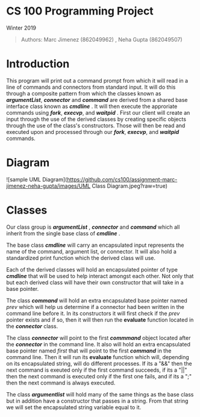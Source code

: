 # CS 100 Programming Project
 Winter 2019 
 
> Authors: Marc Jimenez (862049962) , Neha Gupta (862049507)

# Introduction

This program will print out a command prompt from which it will read in a line of commands and connectors from standard input. It will do this through a composite pattern from which the classes known as **_argumentList_**, **_connector_** and **_command_** are derived from a shared base interface class known as **_cmdline_** . It will then execute the approriate commands using **_fork_**, **_execvp_**, and **_waitpid_** . First our client will create an input through the use of the derived classes by creating specific objects through the use of the class's constructors. Those will then be read and executed upon and processed through our **_fork_**, **_execvp_**, and **_waitpid_** commands.

# Diagram

![sample UML Diagram](https://github.com/cs100/assignment-marc-jimenez-neha-gupta/images/UML Class Diagram.jpeg?raw=true)


# Classes

Our class group is **_argumentList_** , **_connector_** and **_command_** which all inherit from the single base class of **_cmdline_** . 

The base class **_cmdline_** will carry an encapsulated input represents the name of the command, argument list, or connector. It will also hold a standardized print function which the derived class will use. 

Each of the derived classes will hold an encapsulated pointer of type **_cmdline_** that will be used to help interact amongst each other. Not only that but each derived class will have their own constructor that will take in a base pointer. 

The class **_command_** will hold an extra encapsulated base pointer named _prev_ which will help us determine if a connector had been written in the command line before it. In its constructors it will first check if the _prev_ pointer exists and if so, then it will then run the **evaluate** function located in the **_connector_** class. 

The class **_connector_** will point to the first **_commmand_** object located after the **_connector_** in the command line. It also will hold an extra encapsulated base pointer named _first_ that will point to the first **_command_** in the command line. Then it will run its **evaluate** function which will, depending on its encapsulated string, will do different processes. If its a "&&" then the next command is exeuted only if the first command succeeds, if its a "||" then the next command is executed only if the first one fails, and if its a ";" then the next command is always executed. 

The class **_argumentlist_** will hold many of the same things as the base class but in addition have a constructor that passes in a string. From that string we will set the encapsulated string variable equal to it.




